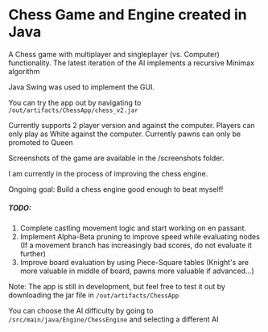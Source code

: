 # Chess Game and Engine created in Java

A Chess game with multiplayer and singleplayer (vs. Computer) functionality. 
The latest iteration of the AI implements a recursive Minimax algorithm

Java Swing was used to implement the GUI. 

You can try the app out by navigating to ``` /out/artifacts/ChessApp/chess_v2.jar ```


Currently supports 2 player version and against the computer. 
Players can only play as White against the computer. 
Currently pawns can only be promoted to Queen

Screenshots of the game are available in the /screenshots folder.

I am currently in the process of improving the chess engine.

Ongoing goal: Build a chess engine good enough to beat myself!

##### TODO: 

1. Complete castling movement logic and start working on en passant.
2. Implement Alpha-Beta pruning to improve speed while evaluating nodes (If a movement branch has increasingly bad scores, do not evaluate it further)
3. Improve board evaluation by using Piece-Square tables (Knight's are more valuable in middle of board, pawns more valuable if advanced...)


Note: The app is still in development, but feel free to test it out 
by downloading the jar file in ```/out/artifacts/ChessApp```

You can choose the AI difficulty by going to ```/src/main/java/Engine/ChessEngine```
and selecting a different AI
